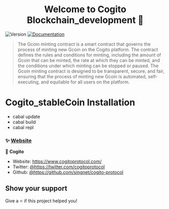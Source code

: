 <h1 align="center">Welcome to Cogito Blockchain_development 👋</h1>
<p>
  <img alt="Version" src="https://img.shields.io/badge/version-1.0.0-blue.svg?cacheSeconds=2592000" />
  <a href="https://cogito-protocol-1.gitbook.io/cogito-whitepaper/" target="_blank">
    <img alt="Documentation" src="https://img.shields.io/badge/documentation-yes-brightgreen.svg" />
  </a>
</p>

> The Gcoin minting contract is a smart contract that governs the process of minting new Gcoin on the Cogito platform. The contract defines the rules and conditions for minting, including the amount of Gcoin that can be minted, the rate at which they can be minted, and the conditions under which minting can be stopped or paused. The Gcoin minting contract is designed to be transparent, secure, and fair, ensuring that the process of minting new Gcoin is automated, self-executing, and equitable for all users on the platform.

# Cogito_stableCoin Installation 
* cabal update
* cabal build
* cabal repl

### ✨ [Website](https://www.cogitoprotocol.com/)


👤 **Cogito**

* Website: https://www.cogitoprotocol.com/
* Twitter: [@https:\/\/twitter.com\/cogitoprotocol](https://twitter.com/https:\/\/twitter.com\/cogitoprotocol)
* Github: [@https:\/\/github.com\/singnet\/cogito-protocol](https://github.com/https:\/\/github.com\/singnet\/cogito-protocol)

## Show your support

Give a ⭐️ if this project helped you!

